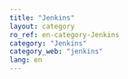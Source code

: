 ```yaml
---
title: "Jenkins"
layout: category
ro_ref: en-category-Jenkins
category: "Jenkins"
category_web: "jenkins"
lang: en
---
```

